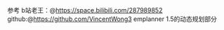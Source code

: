 参考
b站老王：@https://space.bilibili.com/287989852
github:@https://github.com/VincentWong3
emplanner 1.5的动态规划部分

